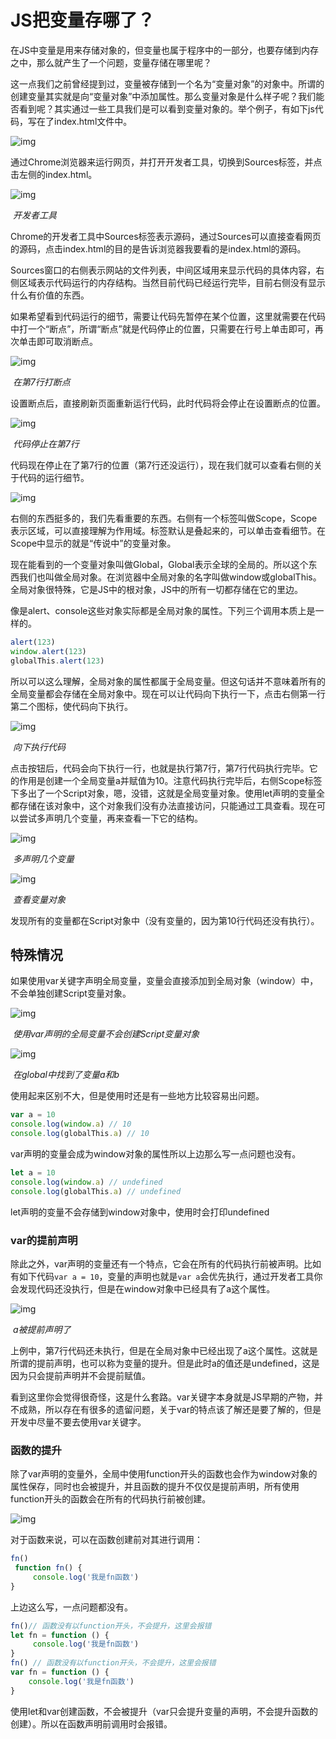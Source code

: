 # JS把变量存哪了？

在JS中变量是用来存储对象的，但变量也属于程序中的一部分，也要存储到内存之中，那么就产生了一个问题，变量存储在哪里呢？

这一点我们之前曾经提到过，变量被存储到一个名为“变量对象”的对象中。所谓的创建变量其实就是向“变量对象”中添加属性。那么变量对象是什么样子呢？我们能否看到呢？其实通过一些工具我们是可以看到变量对象的。举个例子，有如下js代码，写在了index.html文件中。

![img](https://lilichao.com/wp-content/uploads/2020/05/image-16.png)



通过Chrome浏览器来运行网页，并打开开发者工具，切换到Sources标签，并点击左侧的index.html。

![img](https://lilichao.com/wp-content/uploads/2020/05/image-17-1024x360.png)

​																													*开发者工具*



Chrome的开发者工具中Sources标签表示源码，通过Sources可以直接查看网页的源码，点击index.html的目的是告诉浏览器我要看的是index.html的源码。

Sources窗口的右侧表示网站的文件列表，中间区域用来显示代码的具体内容，右侧区域表示代码运行的内存结构。当然目前代码已经运行完毕，目前右侧没有显示什么有价值的东西。

如果希望看到代码运行的细节，需要让代码先暂停在某个位置，这里就需要在代码中打一个“断点”，所谓“断点”就是代码停止的位置，只需要在行号上单击即可，再次单击即可取消断点。

![img](https://lilichao.com/wp-content/uploads/2020/05/image-18.png)

​																												*在第7行打断点*



设置断点后，直接刷新页面重新运行代码，此时代码将会停止在设置断点的位置。

![img](https://lilichao.com/wp-content/uploads/2020/05/image-19.png)

​																											*代码停止在第7行*



代码现在停止在了第7行的位置（第7行还没运行），现在我们就可以查看右侧的关于代码的运行细节。

![img](https://lilichao.com/wp-content/uploads/2020/05/image-20.png)



右侧的东西挺多的，我们先看重要的东西。右侧有一个标签叫做Scope，Scope表示区域，可以直接理解为作用域。标签默认是叠起来的，可以单击查看细节。在Scope中显示的就是“传说中”的变量对象。

现在能看到的一个变量对象叫做Global，Global表示全球的全局的。所以这个东西我们也叫做全局对象。在浏览器中全局对象的名字叫做window或globalThis。全局对象很特殊，它是JS中的根对象，JS中的所有一切都存储在它的里边。

像是alert、console这些对象实际都是全局对象的属性。下列三个调用本质上是一样的。

```javascript
alert(123)
window.alert(123)
globalThis.alert(123)
```

所以可以这么理解，全局对象的属性都属于全局变量。但这句话并不意味着所有的全局变量都会存储在全局对象中。现在可以让代码向下执行一下，点击右侧第一行第二个图标，使代码向下执行。

![img](https://lilichao.com/wp-content/uploads/2020/05/image-21.png)

​																														*向下执行代码*



点击按钮后，代码会向下执行一行，也就是执行第7行，第7行代码执行完毕。它的作用是创建一个全局变量a并赋值为10。注意代码执行完毕后，右侧Scope标签下多出了一个Script对象，嗯，没错，这就是全局变量对象。使用let声明的变量全都存储在该对象中，这个对象我们没有办法直接访问，只能通过工具查看。现在可以尝试多声明几个变量，再来查看一下它的结构。

![img](https://lilichao.com/wp-content/uploads/2020/05/image-22.png)

​																												*多声明几个变量*



![img](https://lilichao.com/wp-content/uploads/2020/05/image-23.png)

​																												*查看变量对象*



发现所有的变量都在Script对象中（没有变量的，因为第10行代码还没有执行）。

## 特殊情况

如果使用var关键字声明全局变量，变量会直接添加到全局对象（window）中，不会单独创建Script变量对象。

![img](https://lilichao.com/wp-content/uploads/2020/05/image-24.png)

​																					*使用var声明的全局变量不会创建Script变量对象*



![img](https://lilichao.com/wp-content/uploads/2020/05/image-25.png)

​																										*在global中找到了变量a和b*



使用起来区别不大，但是使用时还是有一些地方比较容易出问题。

```javascript
var a = 10
console.log(window.a) // 10
console.log(globalThis.a) // 10
```

var声明的变量会成为window对象的属性所以上边那么写一点问题也没有。

```javascript
let a = 10
console.log(window.a) // undefined
console.log(globalThis.a) // undefined
```

let声明的变量不会存储到window对象中，使用时会打印undefined

### var的提前声明

除此之外，var声明的变量还有一个特点，它会在所有的代码执行前被声明。比如有如下代码`var a = 10`，变量的声明也就是`var a`会优先执行，通过开发者工具你会发现代码还没执行，但是在window对象中已经具有了a这个属性。

![img](https://lilichao.com/wp-content/uploads/2020/05/image-26.png)

​																													*a被提前声明了*



上例中，第7行代码还未执行，但是在全局对象中已经出现了a这个属性。这就是所谓的提前声明，也可以称为变量的提升。但是此时a的值还是undefined，这是因为只会提前声明并不会提前赋值。

看到这里你会觉得很奇怪，这是什么套路。var关键字本身就是JS早期的产物，并不成熟，所以存在有很多的遗留问题，关于var的特点该了解还是要了解的，但是开发中尽量不要去使用var关键字。

### 函数的提升

除了var声明的变量外，全局中使用function开头的函数也会作为window对象的属性保存，同时也会被提升，并且函数的提升不仅仅是提前声明，所有使用function开头的函数会在所有的代码执行前被创建。

![img](https://lilichao.com/wp-content/uploads/2020/05/image-27.png)



对于函数来说，可以在函数创建前对其进行调用：

```javascript
fn()
 function fn() {
     console.log('我是fn函数')
}
```

上边这么写，一点问题都没有。

```javascript
fn()// 函数没有以function开头，不会提升，这里会报错 
let fn = function () {
     console.log('我是fn函数')
}
fn() // 函数没有以function开头，不会提升，这里会报错
var fn = function () {
    console.log('我是fn函数')
}
```

使用let和var创建函数，不会被提升（var只会提升变量的声明，不会提升函数的创建）。所以在函数声明前调用时会报错。